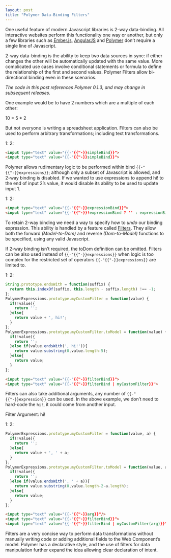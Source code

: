 ```yaml
---
layout: post
title: "Polymer Data-Binding Filters"
---
```


One useful feature of modern Javascript libraries is 2-way data-binding. All interactive websites perform this functionality one way or another, but only a few libraries such as [Ember.js](http://emberjs.com/), [AngularJS](http://angularjs.org/) and [Polymer](http://www.polymer-project.org/) don’t require a single line of Javascript.

2-way data-binding is the ability to keep two data sources in sync: if either changes the other will be automatically updated with the same value. More complicated use cases involve conditional statements or formula to define the relationship of the first and second values. Polymer Filters allow bi-directional binding even in these scenarios.

_The code in this post references Polymer 0.1.3, and may change in subsequent releases._

One example would be to have 2 numbers which are a multiple of each other:

10
 = 5 * 
2

But not everyone is writing a spreadsheet application. Filters can also be used to perform arbitrary transformations; including text transformations.

1: 
 2:

```html
<input type="text" value="{{-"{{"-}}simpleBind}}">
<input type="text" value="{{-"{{"-}}simpleBind}}">
```

Polymer allows rudimentary logic to be performed within bind `{{-"{{"-}}expressions}}`; although only a subset of Javascript is allowed, and 2-way binding is disabled. If we wanted to use expressions to append hi! to the end of input 2’s value, it would disable its ability to be used to update input 1.

1: 
 2: 

```html
<input type="text" value="{{-"{{"-}}expressionBind}}">
<input type="text" value="{{-"{{"-}}!expressionBind ? '' : expressionBind+', hi!'}}">
```

To retain 2-way binding we need a way to specify how to _undo_ our binding expression. This ability is handled by a feature called [Filters](http://www.polymer-project.org/docs/polymer/filters.html). They allow both the forward _(Model-to-Dom)_ and reverse _(Dom-to-Model)_ functions to be specified, using any valid Javascript.

If 2-way binding isn’t required, the toDom definition can be omitted. Filters can be also used instead of `{{-"{{"-}}expressions}}` when logic is too complex for the restricted set of operators `{{-"{{"-}}expressions}}` are limited to.

1: 
 2: 

```js
String.prototype.endsWith = function(suffix) {
  return this.indexOf(suffix, this.length - suffix.length) !== -1;
};
PolymerExpressions.prototype.myCustomFilter = function(value) {
  if(!value){
    return '';
  }else{
    return value + ', hi!';
  }
};
PolymerExpressions.prototype.myCustomFilter.toModel = function(value) {
  if(!value){
    return '';
  }else if(value.endsWith(', hi!')){
    return value.substring(0,value.length-5);
  }else{
    return value;
  }
};  
```

```html
<input type="text" value="{{-"{{"-}}filterBind}}">
<input type="text" value="{{-"{{"-}}filterBind | myCustomFilter}}">
```

Filters can also take additional arguments, any number of `{{-"{{"-}}expression}}` can be used. In the above example, we don’t need to hard-code the `hi!`, it could come from another input.

Filter Argument: 
hi!

1: 
 2: 

```js
PolymerExpressions.prototype.myCustomFilter = function(value, a) {
  if(!value){
    return '';
  }else{
    return value + ', ' + a;
  }
};
PolymerExpressions.prototype.myCustomFilter.toModel = function(value, a) {
  if(!value){
    return '';
  }else if(value.endsWith(', ' + a)){
    return value.substring(0,value.length-2-a.length);
  }else{
    return value;
  }
};
```

```html
<input type="text" value="{{-"{{"-}}arg}}"/>
<input type="text" value="{{-"{{"-}}filterBind}}">
<input type="text" value="{{-"{{"-}}filterBind | myCustomFilter(arg)}}">
```

Filters are a very concise way to perform data transformations without manually writing code or adding additional fields to the Web Component’s model. Polymer has a declarative style, and the use of filters for data manipulation further expand the idea allowing clear declaration of intent.

